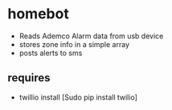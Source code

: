 # homebot
* Reads Ademco Alarm data from usb device  
* stores zone info in a simple array  
* posts alerts to sms 



## requires
* twillio install [Sudo pip install twilio]

